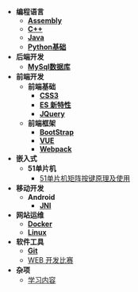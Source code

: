 * **编程语言**
  * [**Assembly**](/编程语言/Assembly/)
  * [**C++**](/编程语言/C++/)
  * [**Java**](/编程语言/Java/)
  * [**Python基础**](/编程语言/Python/Python基础/)
* **后端开发**
  * [**MySql数据库**](/后端开发/MySql数据库/)
* **前端开发**
  * **前端基础**
    * [**CSS3**](/前端开发/前端基础/CSS3/)
    * [**ES 新特性**](/前端开发/前端基础/ES%20新特性/)
    * [**JQuery**](/前端开发/前端基础/JQuery/)
  * **前端框架**
    * [**BootStrap**](/前端开发/前端框架/BootStrap/)
    * [**VUE**](/前端开发/前端框架/VUE/)
    * [**Webpack**](/前端开发/前端框架/Webpack/)
* **嵌入式**
  * **51单片机**
    * [51单片机矩阵按键原理及使用](/嵌入式/51单片机/51单片机矩阵按键原理及使用.md)
* **移动开发**
  * **Android**
    * [**JNI**](/移动开发/Android/JNI/)
* **网站运维**
  * [**Docker**](/网站运维/Docker/)
  * [**Linux**](/网站运维/Linux/)
* **软件工具**
  * [**Git**](/软件工具/Git/)
  * [WEB 开发比赛](/软件工具/WEB%20开发比赛.md)
* **杂项**
  * [学习内容](/面试学习内容.md)
